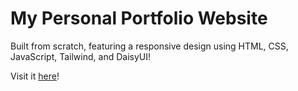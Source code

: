 # My Personal Portfolio Website
Built from scratch, featuring a responsive design using HTML, CSS, JavaScript, Tailwind, and DaisyUI!  
  
Visit it [here](https://parker-martel.github.io/)!
